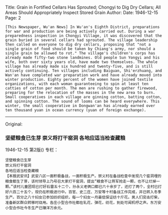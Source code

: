 Title: Grain in Fortified Cellars Has Sprouted; Chongyi to Dig Dry Cellars; All Areas Should Appropriately Inspect Stored Grain
Author:
Date: 1946-12-15
Page: 2

    [This Newspaper, Wu'an News] In Wu'an's Eighth District, preparations for war and production are being actively carried out. During a war preparedness inspection in Chongyi Village, it was discovered that the grain buried in several cellars had sprouted. The village leadership then called on everyone to dig dry cellars, proposing that "not a single grain of food should be taken by Chiang's army, nor should a single grain be allowed to rot." The village's children's corps has already made fifty-two stone landmines. Old people Sun Yongyi and his wife, both over sixty years old, have made two themselves. The whole village has already made six hundred and twenty-five, and is still actively continuing. Ten villages including Baiguan, Shi'erzhuang, and Wan'an have completed war preparation work and have already moved into winter production. Eighty percent of the women have joined textile organizations, with each woman guaranteeing to spin at least ten catties of cotton per month. The men are rushing to gather firewood, preparing for the relocation of the masses in the new area to burn. Small cooperatives in each village are ginning cotton, batting cotton, and spinning cotton. The sound of looms can be heard everywhere. This winter, the small cooperative in Dongwan'an has already earned over ten thousand yuan in ocean currency (yuan of foreign exchange).



<hr /> 

Original: 


### 坚壁粮食已生芽  崇义将打干窑洞  各地应适当检查藏粮

1946-12-15
第2版()
专栏：

    坚壁粮食已生芽
    崇义将打干窑洞
    各地应适当检查藏粮
    【本报武安讯】武安八区一面积极备战，一面积极生产。崇义村在备战检查中发现几个窑洞埋的粮食都生了芽，该村领导上乃号召大家打干窑洞，提出“粮食不让蒋军抢走一颗，也不让烂掉一颗。”该村儿童团现已打好石雷五十二个，孙永义老俩口都已六十余岁了，还打了两个，全村已打好六百二十五个，现仍在积极进行中。百官、史二庄、万安等十村备战工作完成，并已转入冬季生产。百分之八十妇女已参加纺织组织，每一个妇女一月最低保证纺十斤花。男人们突击打柴，准备新区群众转移时烧用。各庄小型合作社都在轧花，弹花，纺花，到处可闻机杼之声。东万安小型合作社今冬生产已赚洋万余元。
